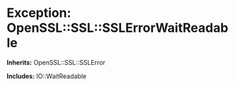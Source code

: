 # Exception: OpenSSL::SSL::SSLErrorWaitReadable
**Inherits:** OpenSSL::SSL::SSLError
    
**Includes:** IO::WaitReadable
  




